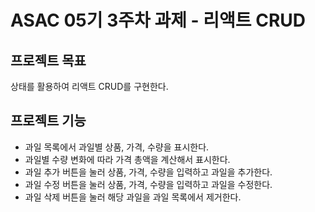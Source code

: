 # ASAC 05기 3주차 과제 - 리액트 CRUD

## 프로젝트 목표

상태를 활용하여 리액트 CRUD를 구현한다.

## 프로젝트 기능

- 과일 목록에서 과일별 상품, 가격, 수량을 표시한다.
- 과일별 수량 변화에 따라 가격 총액을 계산해서 표시한다.
- 과일 추가 버튼을 눌러 상품, 가격, 수량을 입력하고 과일을 추가한다.
- 과일 수정 버튼을 눌러 상품, 가격, 수량을 입력하고 과일을 수정한다.
- 과일 삭제 버튼을 눌러 해당 과일을 과일 목록에서 제거한다.
